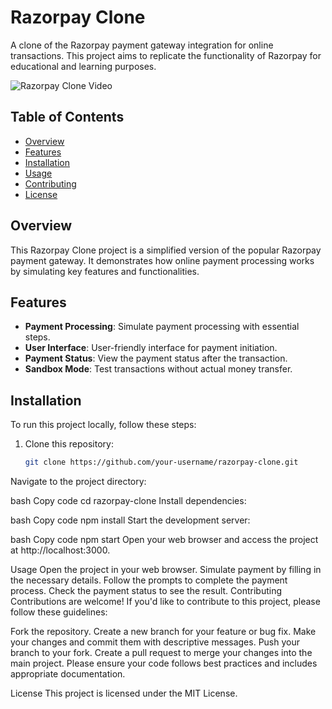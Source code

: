 # Razorpay Clone

A clone of the Razorpay payment gateway integration for online transactions. This project aims to replicate the functionality of Razorpay for educational and learning purposes.

![Razorpay Clone Video ](https://www.veed.io/view/0bd4c067-d90c-4d02-a9c7-2a70068bd8b1?panel=share) 

## Table of Contents
- [Overview](#overview)
- [Features](#features)
- [Installation](#installation)
- [Usage](#usage)
- [Contributing](#contributing)
- [License](#license)

## Overview

This Razorpay Clone project is a simplified version of the popular Razorpay payment gateway. It demonstrates how online payment processing works by simulating key features and functionalities.

## Features

- **Payment Processing**: Simulate payment processing with essential steps.
- **User Interface**: User-friendly interface for payment initiation.
- **Payment Status**: View the payment status after the transaction.
- **Sandbox Mode**: Test transactions without actual money transfer.

## Installation

To run this project locally, follow these steps:

1. Clone this repository:

   ```bash
   git clone https://github.com/your-username/razorpay-clone.git
Navigate to the project directory:

bash
Copy code
cd razorpay-clone
Install dependencies:

bash
Copy code
npm install
Start the development server:

bash
Copy code
npm start
Open your web browser and access the project at http://localhost:3000.

Usage
Open the project in your web browser.
Simulate payment by filling in the necessary details.
Follow the prompts to complete the payment process.
Check the payment status to see the result.
Contributing
Contributions are welcome! If you'd like to contribute to this project, please follow these guidelines:

Fork the repository.
Create a new branch for your feature or bug fix.
Make your changes and commit them with descriptive messages.
Push your branch to your fork.
Create a pull request to merge your changes into the main project.
Please ensure your code follows best practices and includes appropriate documentation.

License
This project is licensed under the MIT License.
